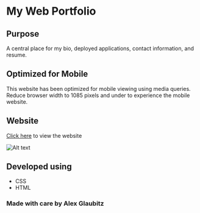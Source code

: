 # My Web Portfolio

## Purpose
A central place for my bio, deployed applications, contact information, and resume.

## Optimized for Mobile
This website has been optimized for mobile viewing using media queries. Reduce browser width to 1085 pixels and under to experience the mobile website.

## Website
[Click here](https://qlaub.github.io/Portfolio/) to view the website

![Alt text](/assets/images/screenshot.gif?raw=true "Website preview GIF")

## Developed using
* CSS
* HTML

### Made with care by Alex Glaubitz